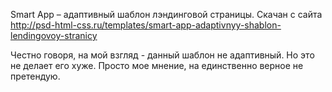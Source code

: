 Smart App – адаптивный шаблон лэндинговой страницы.
Скачан с сайта http://psd-html-css.ru/templates/smart-app-adaptivnyy-shablon-lendingovoy-stranicy

Честно говоря, на мой взгляд - данный шаблон не адаптивный. Но это не делает его хуже. Просто мое мнение, на единственно верное не претендую.
